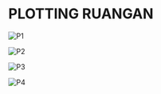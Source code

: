 # PLOTTING RUANGAN

![P1](https://github.com/user-attachments/assets/a75f85de-a901-4439-840c-e406be539c27)

![P2](https://github.com/user-attachments/assets/b84bff6f-0875-4e84-8d0f-65cbc91ef788)

![P3](https://github.com/user-attachments/assets/fb198c64-a6e5-4c20-a925-12f8e4f6717e)

![P4](https://github.com/user-attachments/assets/c4619db6-849d-475e-a5a8-1b20b61e8c52)

